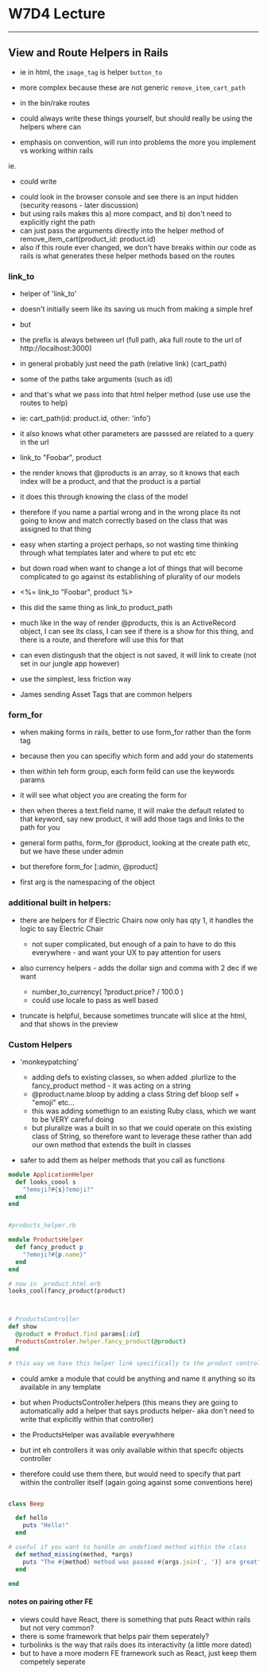 # W7D4 Lecture
---
## View and Route Helpers in Rails

* ie in html, the `image_tag` is  helper
`button_to`

* more complex because these are not generic
`remove_item_cart_path`

* in the bin/rake routes

* could always write these things yourself, but should really be using the helpers where can
* emphasis on convention, will run into problems the more you implement vs working within rails

ie.

* could write <form action="/cart/remove_item" method="POST">
* could look in the browser console and see there is an input hidden (security reasons - later discussion)
* but using rails makes this a) more compact, and b) don't need to explicitly right the path
* can just pass the arguments directly into the helper method of remove_item_cart(product_id: product.id)
* also if this route ever changed, we don't have breaks within our code as rails is what generates these helper methods based on the routes

### link_to

* helper of 'link_to'
* doesn't initially seem like its saving us much from making a simple href
* but 
* the prefix is always between url (full path, aka full route to the url of http://localhost:3000)
* in general probably just need the path (relative link) (cart_path) 

* some of the paths take arguments (such as id)
* and that's what we pass into that html helper method (use use use the routes to help)
* ie: cart_path(id: product.id, other: 'info')
* it also knows what other parameters are passsed are related to a query in the url

* link_to "Foobar", product
* the render knows that @products is an array, so it knows that each index will be a product, and that the product is a partial
* it does this through knowing the class of the model
* therefore if you name a partial wrong and in the wrong place its not going to know and match correctly based on the class that was assigned to that thing
* easy when starting a project perhaps, so not wasting time thinking through what templates later and where to put etc etc
* but down road when want to change a lot of things that will become complicated to go against its establishing of plurality of our models
* <%= link_to "Foobar", product %>
* this did the same thing as link_to product_path
* much like in the way of render @products, this is an ActiveRecord object, I can see its class, I can see if there is a show for this thing, and there is a route, and therefore will use this for that
* can even distingush that the object is not saved, it will link to create (not set in our jungle app however)
* use the simplest, less friction way

* James sending Asset Tags that are common helpers


### form_for

* when making forms in rails, better to use form_for rather than the form tag
* because then you can specifiy which form and add your do statements
* then within teh form group, each form feild can use the keywords params
* it will see what object you are creating the form for
* then when theres a text.field name, it will make the default related to that keyword, say new product, it will add those tags and links to the path for you

* general form paths, form_for @product, looking at the create path etc, but we have these under admin
* but therefore form_for [:admin, @product]
* first arg is the namespacing of the object

### additional built in helpers:

* there are helpers for if Electric Chairs now only has qty 1, it handles the logic to say Electric Chair
  * not super complicated, but enough of a pain to have to do this everywhere - and want your UX to pay attention for users

* also currency helpers - adds the dollar sign and comma with 2 dec if we want
  * number_to_currency( ?product.price?  / 100.0 )
  * could use locale to pass as well based

* truncate is helpful, because sometimes truncate will slice at the html, and that shows in the preview

### Custom Helpers

* 'monkeypatching'
  * adding defs to existing classes, so when added .plurlize to the fancy_product method - it was acting on a string
  * @product.name.bloop by adding a class String def bloop self + "emoji" etc...
  * this was adding somethign to an existing Ruby class, which we want to be VERY careful doing
  * but pluralize was a built in so that we could operate on this existing class of String, so therefore want to leverage these rather than add our own method that extends the built in classes

* safer to add them as helper methods that you call as functions

```ruby
module ApplicationHelper
  def looks_coool s
    "?emoji?#{s}?emoji?"
  end
end


#products_helper.rb

module ProductsHelper
  def fancy_product p
    "?emoji?#{p.name}"
  end
end

# now in _product.html.erb
looks_cool(fancy_product(product)



# ProductsController
def show
  @product = Product.find params[:id]
  ProductsControler.helper.fancy_product(@product)
end

# this way we have this helper link specifically to the product controller

```

* could amke a module that could be anything and name it anything so its available in any template
* but when ProductsController.helpers (this means they are going to automatically add a helper that says products helper- aka don't need to write that explicitly within that controller)

* the ProductsHelper was available everywhhere
* but int eh controllers it was only available within that specifc objects controller
* therefore could use them there, but would need to specify that part within the controller itself (again going against some conventions here)


```ruby

class Beep

  def hello
    puts "Hello!"
  end

# useful if you want to handle an undefined method within the class
  def method_missing(method, *args)
    puts "The #{method} method was passed #{args.join(', ')} are great"
  end

end

```


#### notes on pairing other FE

* views could have React, there is something that puts React within rails but not very common?
* there is some framework that helps pair them seperately?
* turbolinks is the way that rails does its interactivity (a little more dated)
* but to have a more modern FE framework such as React, just keep them competely  seperate
